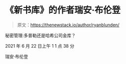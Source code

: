 # 《新书库》的作者瑞安·布伦登

> 原文：<https://thenewstack.io/author/ryanblunden/>

秘密管理:多普勒还是哈希公司金库？

2021 年 6 月 22 日上午 1 1 点 38 分

瑞安·布伦登